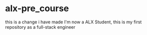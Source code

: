 # alx-pre_course
this is a change i have made
I'm now a ALX Student, this is my first repository as a full-stack engineer
